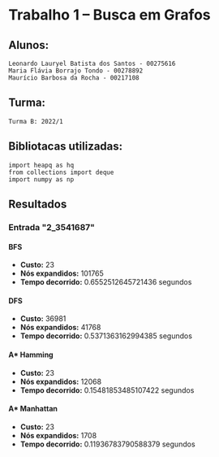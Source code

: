 # Trabalho 1 – Busca em Grafos
## Alunos:
    Leonardo Lauryel Batista dos Santos - 00275616
    Maria Flávia Borrajo Tondo - 00278892
    Maurício Barbosa da Rocha - 00217108

## Turma:
    Turma B: 2022/1



## Bibliotacas utilizadas:
```
import heapq as hq
from collections import deque
import numpy as np
```


## Resultados

### Entrada "2_3541687"

#### BFS

* **Custo:** 23
* **Nós expandidos:** 101765
* **Tempo decorrido:** 0.6552512645721436 segundos

#### DFS

* **Custo:** 36981
* **Nós expandidos:** 41768
* **Tempo decorrido:** 0.5371363162994385 segundos

#### A* Hamming

* **Custo:** 23
* **Nós expandidos:** 12068
* **Tempo decorrido:** 0.15481853485107422 segundos

#### A* Manhattan

* **Custo:** 23
* **Nós expandidos:** 1708
* **Tempo decorrido:** 0.11936783790588379 segundos
